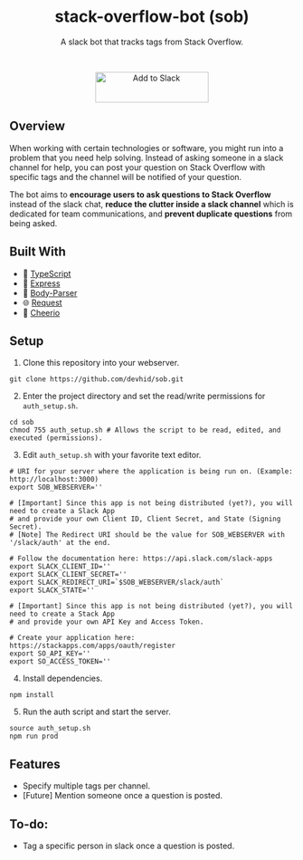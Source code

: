 <h1 align="center">stack-overflow-bot (sob)</h1>
<p align="center">A slack bot that tracks tags from Stack Overflow.</p>

<br>
<p align="center"><a href="https://slack.com/oauth/authorize?scope=incoming-webhook,team%3Aread,bot,channels%3Aread,chat%3Awrite%3Abot&client_id=382846627254.393789273477"><img alt="Add to Slack" height="54" width="200" src="https://platform.slack-edge.com/img/add_to_slack@2x.png" srcset="https://platform.slack-edge.com/img/add_to_slack.png 1x, https://platform.slack-edge.com/img/add_to_slack@2x.png 2x" /></a></p>


## Overview
When working with certain technologies or software, you might run into a problem that you need help solving. Instead of asking someone in a slack channel for help, you can post your question on Stack Overflow with specific tags and the channel will be notified of your question. 

The bot aims to **encourage users to ask questions to Stack Overflow** instead of the slack chat, **reduce the clutter inside a slack channel** which is dedicated for team communications, and **prevent duplicate questions** from being asked.

## Built With
  * :high_brightness: [TypeScript](https://www.typescriptlang.org/)
  * :rocket: [Express](https://expressjs.com/)
  * :wrench: [Body-Parser](https://github.com/expressjs/body-parser)
  * :globe_with_meridians: [Request](https://github.com/request/request)
  * :trident: [Cheerio](https://cheerio.js.org/)
  
## Setup
1. Clone this repository into your webserver.
  ```
  git clone https://github.com/devhid/sob.git
  ```
  
2. Enter the project directory and set the read/write permissions for `auth_setup.sh`.
  ```
  cd sob
  chmod 755 auth_setup.sh # Allows the script to be read, edited, and executed (permissions).
  ```
3. Edit `auth_setup.sh` with your favorite text editor.
  ```
  # URI for your server where the application is being run on. (Example: http://localhost:3000)
  export SOB_WEBSERVER=''

  # [Important] Since this app is not being distributed (yet?), you will need to create a Slack App
  # and provide your own Client ID, Client Secret, and State (Signing Secret).
  # [Note] The Redirect URI should be the value for SOB_WEBSERVER with '/slack/auth' at the end.

  # Follow the documentation here: https://api.slack.com/slack-apps
  export SLACK_CLIENT_ID=''
  export SLACK_CLIENT_SECRET=''
  export SLACK_REDIRECT_URI=`$SOB_WEBSERVER/slack/auth`
  export SLACK_STATE=''

  # [Important] Since this app is not being distributed (yet?), you will need to create a Stack App
  # and provide your own API Key and Access Token.

  # Create your application here: https://stackapps.com/apps/oauth/register
  export SO_API_KEY=''
  export SO_ACCESS_TOKEN=''
  ```
4. Install dependencies.
  ```
  npm install
  ```
5. Run the auth script and start the server.
  ```
  source auth_setup.sh
  npm run prod
  ```
## Features
  * Specify multiple tags per channel.
  * [Future] Mention someone once a question is posted.

## To-do:
  * Tag a specific person in slack once a question is posted.
 
